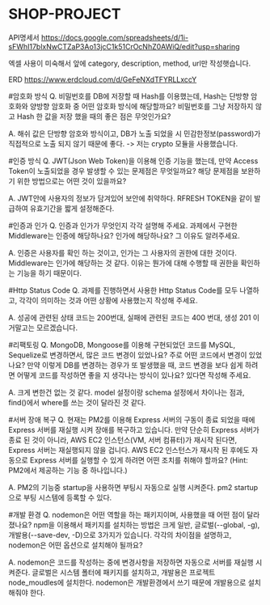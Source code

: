# SHOP-PROJECT

API명세서
https://docs.google.com/spreadsheets/d/1i-sFWhI17blxNwCTZaP3Ao13jcC1k51CrOcNhZ0AWiQ/edit?usp=sharing

엑셀 사용이 미숙해서 앞에 category, description, method, url만 작성햇습니다.

ERD
https://www.erdcloud.com/d/GeFeNXdTFYRLLxccY

#암호화 방식
Q. 비밀번호를 DB에 저장할 때 Hash를 이용했는데, Hash는 단방향 암호화와 양방향 암호화 중 어떤 암호화 방식에 해당할까요?
비밀번호를 그냥 저장하지 않고 Hash 한 값을 저장 했을 때의 좋은 점은 무엇인가요?

A. 해쉬 값은 단방향 암호와 방식이고, DB가 노출 되었을 시 민감한정보(password)가 직접적으로 노출 되지 않기 때문에 좋다.
-> 저는 crypto 모듈을 사용했습니다.

#인증 방식
Q. JWT(Json Web Token)을 이용해 인증 기능을 했는데, 만약 Access Token이 노출되었을 경우 발생할 수 있는 문제점은 무엇일까요?
해당 문제점을 보완하기 위한 방법으로는 어떤 것이 있을까요?

A. JWT안에 사용자의 정보가 담겨있어 보안에 취약하다. RFRESH TOKEN을 같이 발급하여 유효기간을 짧게 설정해준다.

#인증과 인가
Q. 인증과 인가가 무엇인지 각각 설명해 주세요.
과제에서 구현한 Middleware는 인증에 해당하나요? 인가에 해당하나요? 그 이유도 알려주세요.

A. 인증은 사용자를 확인 하는 것이고, 인가는 그 사용자의 권한에 대한 것이다. Middleware는 인가에 해당하는 것 같다.
이유는 뭔가에 대해 수행할 때 권한을 확인하는 기능을 하기 때문이다.

#Http Status Code
Q. 과제를 진행하면서 사용한 Http Status Code를 모두 나열하고, 각각이 의미하는 것과 어떤 상황에 사용했는지 작성해 주세요.

A. 성공에 관련된 상태 코드는 200번대, 실패에 관련된 코드는 400 번대,
생성 201 이거말고는 모르겠습니다.

#리팩토링
Q. MongoDB, Mongoose를 이용해 구현되었던 코드를 MySQL, Sequelize로 변경하면서, 많은 코드 변경이 있었나요? 주로 어떤 코드에서 변경이 있었나요?
만약 이렇게 DB를 변경하는 경우가 또 발생했을 때, 코드 변경을 보다 쉽게 하려면 어떻게 코드를 작성하면 좋을 지 생각나는 방식이 있나요? 있다면 작성해 주세요.

A. 크게 변한건 없는 것 같다. model 설정이랑 schema 설정에서 차이나는 점과, find()에서 where를 쓰는 것이 달라진 것 같다.

#서버 장애 복구
Q. 현재는 PM2를 이용해 Express 서버의 구동이 종료 되었을 때에 Express 서버를 재실행 시켜 장애를 복구하고 있습니다. 만약 단순히 Express 서버가 종료 된 것이 아니라, AWS EC2 인스턴스(VM, 서버 컴퓨터)가 재시작 된다면, Express 서버는 재실행되지 않을 겁니다. AWS EC2 인스턴스가 재시작 된 후에도 자동으로 Express 서버를 실행할 수 있게 하려면 어떤 조치를 취해야 할까요? (Hint: PM2에서 제공하는 기능 중 하나입니다.)

A. PM2의 기능중 startup을 사용하면 부팅시 자동으로 실행 시켜준다.
pm2 startup으로 부팅 시스템에 등록할 수 있다.

#개발 환경
Q. nodemon은 어떤 역할을 하는 패키지이며, 사용했을 때 어떤 점이 달라졌나요?
npm을 이용해서 패키지를 설치하는 방법은 크게 일반, 글로벌(--global, -g), 개발용(--save-dev, -D)으로 3가지가 있습니다. 각각의 차이점을 설명하고, nodemon은 어떤 옵션으로 설치해야 될까요?

A. nodemon은 코드를 작성하는 중에 변경사항을 저장하면 자동으로 서버를 재실행 시켜준다. 글로벌은 시스템 폴터에 패키지를 설치하고, 개발용은
프로젝트 node_moudles에 설치한다. nodemon은 개발환경에서 쓰기 때문에 개발용으로 설치 해줘야 한다.
